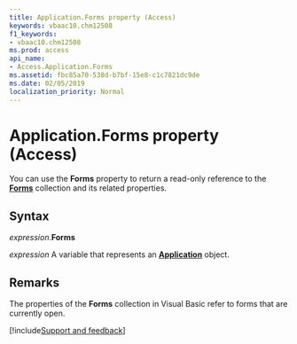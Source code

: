 ```yaml
---
title: Application.Forms property (Access)
keywords: vbaac10.chm12508
f1_keywords:
- vbaac10.chm12508
ms.prod: access
api_name:
- Access.Application.Forms
ms.assetid: fbc85a70-538d-b7bf-15e8-c1c7821dc9de
ms.date: 02/05/2019
localization_priority: Normal
---
```



# Application.Forms property (Access)

You can use the **Forms** property to return a read-only reference to the **[Forms](Access.Forms.md)** collection and its related properties.

## Syntax

_expression_.**Forms**

_expression_ A variable that represents an **[Application](Access.Application.md)** object.


## Remarks

The properties of the **Forms** collection in Visual Basic refer to forms that are currently open.




[!include[Support and feedback](~/includes/feedback-boilerplate.md)]
